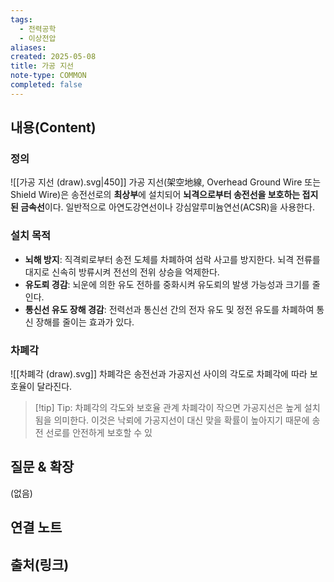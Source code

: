 ```yaml
---
tags:
  - 전력공학
  - 이상전압
aliases: 
created: 2025-05-08
title: 가공 지선
note-type: COMMON
completed: false
---
```


## 내용(Content)
### 정의
![[가공 지선 (draw).svg|450]]
가공 지선(架空地線, Overhead Ground Wire 또는 Shield Wire)은 송전선로의 **최상부**에 설치되어 **뇌격으로부터 송전선을 보호하는 접지된 금속선**이다. 일반적으로 아연도강연선이나 강심알루미늄연선(ACSR)을 사용한다.

### 설치 목적
- **뇌해 방지**: 직격뢰로부터 송전 도체를 차폐하여 섬락 사고를 방지한다. 뇌격 전류를 대지로 신속히 방류시켜 전선의 전위 상승을 억제한다.
- **유도뢰 경감**: 뇌운에 의한 유도 전하를 중화시켜 유도뢰의 발생 가능성과 크기를 줄인다.
- **통신선 유도 장해 경감**: 전력선과 통신선 간의 전자 유도 및 정전 유도를 차폐하여 통신 장해를 줄이는 효과가 있다.

### 차폐각

![[차폐각 (draw).svg]]
차폐각은  송전선과 가공지선 사이의 각도로 차폐각에 따라 보호율이 달라진다.

>[!tip] Tip: 차폐각의 각도와 보호율 관계
>차폐각이 작으면 가공지선은 높게 설치됨을 의미한다. 이것은 낙뢰에 가공지선이 대신 맞을 확률이 높아지기 때문에 송전 선로를 안전하게 보호할 수 있
## 질문 & 확장

(없음)

## 연결 노트

## 출처(링크)
